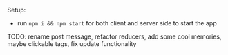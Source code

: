 Setup:

- run `npm i && npm start` for both client and server side to start the app

TODO: rename post message, refactor reducers, add some cool memories, maybe clickable tags, fix update functionality
